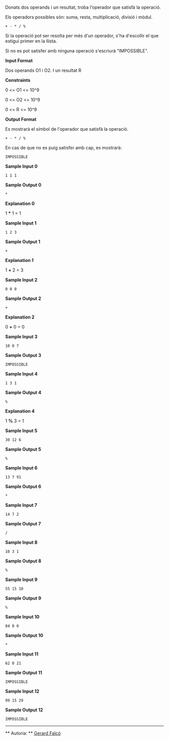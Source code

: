 Donats dos operands i un resultat, troba l'operador que satisfà la
operació.

Els operadors possibles són: suma, resta, multiplicació, divisió i
mòdul.

    + - * / %

Si la operació pot ser resolta per més d'un operador, s'ha d'escollir el
que estigui primer en la llista.

Si no es pot satisfer amb ninguna operació s'escriurà "IMPOSSIBLE".

**Input Format**

Dos operands O1 i O2. I un resultat R

**Constraints**

0 \<= O1 \<= 10^9

0 \<= O2 \<= 10^9

0 \<= R \<= 10^9

**Output Format**

Es mostrarà el símbol de l'operador que satisfà la operació.

    + - * / %

En cas de que no es puig satisfer amb cap, es mostrarà:

    IMPOSSIBLE

**Sample Input 0**

    1 1 1

**Sample Output 0**

``` 
*
```

**Explanation 0**

1 **\*** 1 = 1

**Sample Input 1**

    1 2 3

**Sample Output 1**

``` 
+
```

**Explanation 1**

1 **+** 2 = 3

**Sample Input 2**

    0 0 0

**Sample Output 2**

``` 
+
```

**Explanation 2**

0 **+** 0 = 0

**Sample Input 3**

    10 0 7

**Sample Output 3**

    IMPOSSIBLE

**Sample Input 4**

    1 3 1

**Sample Output 4**

``` 
%
```

**Explanation 4**

1 **%** 3 = 1

**Sample Input 5**

    30 12 6

**Sample Output 5**

``` 
%
```

**Sample Input 6**

    13 7 91

**Sample Output 6**

``` 
*
```

**Sample Input 7**

    14 7 2

**Sample Output 7**

``` 
/
```

**Sample Input 8**

    10 3 1

**Sample Output 8**

``` 
%
```

**Sample Input 9**

    55 15 10

**Sample Output 9**

``` 
%
```

**Sample Input 10**

    84 0 0

**Sample Output 10**

``` 
*
```

**Sample Input 11**

    62 0 21

**Sample Output 11**

    IMPOSSIBLE

**Sample Input 12**

    99 15 29

**Sample Output 12**

    IMPOSSIBLE

----------

** Autoria: **
[Gerard Falcó](https://github.com/gerardfp)
